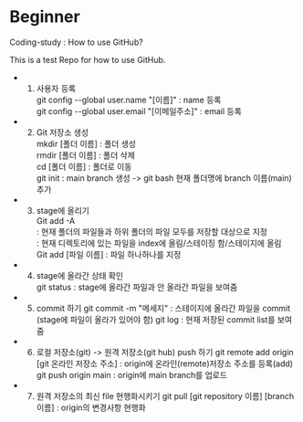 # Beginner
Coding-study : How to use GitHub?

This is a test Repo for how to use GitHub.

- 1) 사용자 등록  
git config --global user.name "[이름]" : name 등록  
git config --global user.email "[이메일주소]" : email 등록

- 2) Git 저장소 생성  
mkdir [폴더 이름] : 폴더 생성  
rmdir [폴더 이름] : 폴더 삭제  
cd [폴더 이름] : 폴더로 이동  
git init : main branch 생성 -> git bash 현재 폴더명에 branch 이름(main) 추가

- 3) stage에 올리기  
Git add -A  
: 현재 폴더의 파일들과 하위 폴더의 파일 모두를 저장할 대상으로 지정  
: 현재 디렉토리에 있는 파일을 index에 올림/스테이징 함/스테이지에 올림  
Git add [파일 이름] : 파일 하나하나를 지정

- 4) stage에 올라간 상태 확인  
git status : stage에 올라간 파일과 안 올라간 파일을 보여줌

- 5) commit 하기
git commit -m "메세지" : 스테이지에 올라간 파일을 commit (stage에 파일이 올라가 있어야 함)
git log : 현재 저장된 commit list를 보여줌

- 6) 로컬 저장소(git) -> 원격 저장소(git hub) push 하기
git remote add origin [git 온라인 저장소 주소] : origin에 온라인(remote)저장소 주소를 등록(add)
git push origin main : origin에 main branch를 업로드

- 7) 원격 저장소의 최신 file 현행화시키기
git pull [git repository 이름] [branch 이름] : origin의 변경사항 현행화
